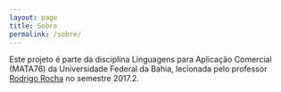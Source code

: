 ```yaml
---
layout: page
title: Sobre
permalink: /sobre/
---
```


Este projeto é parte da disciplina Linguagens para Aplicação Comercial (MATA76) da Universidade Federal da Bahia, lecionada pelo professor [Rodrigo Rocha](https://rodrigorgs.github.io/) no semestre 2017.2.